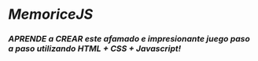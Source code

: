 # **_MemoriceJS_**

### **_APRENDE a CREAR este afamado e impresionante juego paso a paso utilizando HTML + CSS + Javascript!_**
